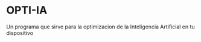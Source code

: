 # OPTI-IA
Un programa que sirve para la optimizacion de la Inteligencia Artificial en tu dispositivo
